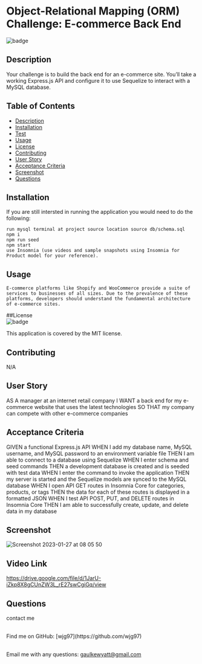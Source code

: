 # Object-Relational Mapping (ORM) Challenge: E-commerce Back End
  
  ![badge](https://img.shields.io/badge/license-MIT-orange)<br />

  ## Description
  Your challenge is to build the back end for an e-commerce site. You’ll take a working Express.js API and configure it to use Sequelize to interact with a MySQL database.

  ## Table of Contents
  - [Description](#description)
  - [Installation](#installation)
  - [Test](#tests)
  - [Usage](#usage)
  - [License](#license)
  - [Contributing](#contributing)
  - [User Story](#userStory)
  - [Acceptance Criteria](#acceptanceCriteria)
  - [Screenshot](#screenShot)
  - [Questions](#questions)

  ## Installation
  If you are still intersted in running the application you would need to do the following:

    run mysql terminal at project source location source db/schema.sql
    npm i
    npm run seed
    npm start
    use Insomnia (use videos and sample snapshots using Insomnia for Product model for your reference).

  ## Usage
    E-commerce platforms like Shopify and WooCommerce provide a suite of services to businesses of all sizes. Due to the prevalence of these platforms, developers should understand the fundamental architecture of e-commerce sites.

  ##License <br>
  ![badge](https://img.shields.io/badge/license-MIT-orange)
  <br />

  This application is covered by the MIT license. 

  ## Contributing
  N/A

  ## User Story
  AS A manager at an internet retail company
    I WANT a back end for my e-commerce website that uses the latest technologies
    SO THAT my company can compete with other e-commerce companies


  ## Acceptance Criteria
  GIVEN a functional Express.js API
  WHEN I add my database name, MySQL username, and MySQL password to an environment variable file
  THEN I am able to connect to a database using Sequelize
  WHEN I enter schema and seed commands
  THEN a development database is created and is seeded with test data
  WHEN I enter the command to invoke the application
  THEN my server is started and the Sequelize models are synced to the MySQL database
  WHEN I open API GET routes in Insomnia Core for categories, products, or tags
  THEN the data for each of these routes is displayed in a formatted JSON
  WHEN I test API POST, PUT, and DELETE routes in Insomnia Core
  THEN I am able to successfully create, update, and delete data in my database


  ## Screenshot
  ![Screenshot 2023-01-27 at 08 05 50](https://user-images.githubusercontent.com/113846649/215119728-ac382e6e-7ef9-4dcc-b2b6-1585d40eea86.png)

  ## Video Link
  https://drive.google.com/file/d/1JarU-iZkp8X8gCUnZW3L_rE27swCgiGq/view
  
  ## Questions
  contact me<br />

  <br />
  Find me on GitHub: [wjg97](https://github.com/wjg97)<br />
  <br />

  Email me with any questions: gaulkewyatt@gmail.com<br /><br />
  
      
